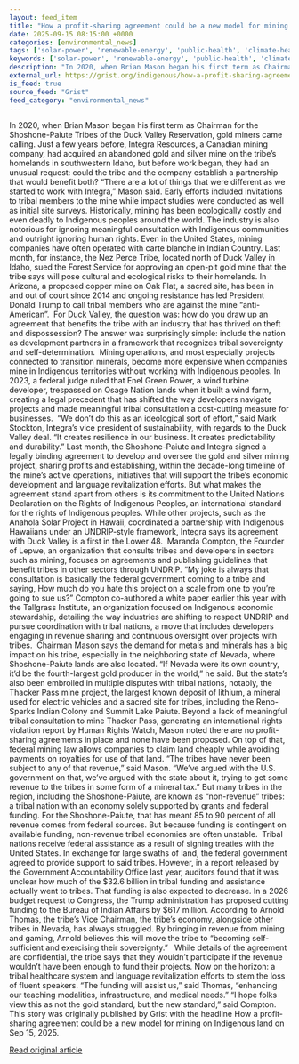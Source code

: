 ```yaml
---
layout: feed_item
title: "How a profit-sharing agreement could be a new model for mining on Indigenous land"
date: 2025-09-15 08:15:00 +0000
categories: [environmental_news]
tags: ['solar-power', 'renewable-energy', 'public-health', 'climate-health', 'climate-costs', 'year-2023', 'economic-impacts', 'wind-power']
keywords: ['solar-power', 'renewable-energy', 'public-health', 'climate-health', 'profit', 'agreement', 'climate-costs', 'sharing']
description: "In 2020, when Brian Mason began his first term as Chairman for the Shoshone-Paiute Tribes of the Duck Valley Reservation, gold miners came calling"
external_url: https://grist.org/indigenous/how-a-profit-sharing-agreement-could-be-a-new-model-for-mining-on-indigenous-land/
is_feed: true
source_feed: "Grist"
feed_category: "environmental_news"
---
```


In 2020, when Brian Mason began his first term as Chairman for the Shoshone-Paiute Tribes of the Duck Valley Reservation, gold miners came calling. Just a few years before, Integra Resources, a Canadian mining company, had acquired an abandoned gold and silver mine on the tribe’s homelands in southwestern Idaho, but before work began, they had an unusual request: could the tribe and the company establish a partnership that would benefit both? “There are a lot of things that were different as we started to work with Integra,” Mason said. Early efforts included invitations to tribal members to the mine while impact studies were conducted as well as initial site surveys. Historically, mining has been ecologically costly and even deadly to Indigenous peoples around the world. The industry is also notorious for ignoring meaningful consultation with Indigenous communities and outright ignoring human rights. Even in the United States, mining companies have often operated with carte blanche in Indian Country. Last month, for instance, the Nez Perce Tribe, located north of Duck Valley in Idaho, sued the Forest Service for approving an open-pit gold mine that the tribe says will pose cultural and ecological risks to their homelands. In Arizona, a proposed copper mine on Oak Flat, a sacred site, has been in and out of court since 2014 and ongoing resistance has led President Donald Trump to call tribal members who are against the mine “anti-American”.&nbsp; For Duck Valley, the question was: how do you draw up an agreement that benefits the tribe with an industry that has thrived on theft and dispossession? The answer was surprisingly simple: include the nation as development partners in a framework that recognizes tribal sovereignty and self-determination.&nbsp; Mining operations, and most especially projects connected to transition minerals, become more expensive when companies mine in Indigenous territories without working with Indigenous peoples. In 2023, a federal judge ruled that Enel Green Power, a wind turbine developer, trespassed on Osage Nation lands when it built a wind farm, creating a legal precedent that has shifted the way developers navigate projects and made meaningful tribal consultation a cost-cutting measure for businesses.&nbsp; “We don’t do this as an ideological sort of effort,” said Mark Stockton, Integra’s vice president of sustainability, with regards to the Duck Valley deal. “It creates resilience in our business. It creates predictability and durability.” Last month, the Shoshone-Paiute and Integra signed a legally binding agreement to develop and oversee the gold and silver mining project, sharing profits and establishing, within the decade-long timeline of the mine&#8217;s active operations, initiatives that will support the tribe&#8217;s economic development and language revitalization efforts. But what makes the agreement stand apart from others is its commitment to the United Nations Declaration on the Rights of Indigenous Peoples, an international standard for the rights of Indigenous peoples. While other projects, such as the Anahola Solar Project in Hawaii, coordinated a partnership with Indigenous Hawaiians under an UNDRIP-style framework, Integra says its agreement with Duck Valley is a first in the Lower 48.&nbsp; Maranda Compton, the Founder of Lepwe, an organization that consults tribes and developers in sectors such as mining, focuses on agreements and publishing guidelines that benefit tribes in other sectors through UNDRIP. “My joke is always that consultation is basically the federal government coming to a tribe and saying, How much do you hate this project on a scale from one to you’re going to sue us?” Compton co-authored a white paper earlier this year with the Tallgrass Institute, an organization focused on Indigenous economic stewardship, detailing the way industries are shifting to respect UNDRIP and pursue coordination with tribal nations, a move that includes developers engaging in revenue sharing and continuous oversight over projects with tribes.&nbsp; Chairman Mason says the demand for metals and minerals has a big impact on his tribe, especially in the neighboring state of Nevada, where Shoshone-Paiute lands are also located. “If Nevada were its own country, it’d be the fourth-largest gold producer in the world,” he said. But the state’s also been embroiled in multiple disputes with tribal nations, notably, the Thacker Pass mine project, the largest known deposit of lithium, a mineral used for electric vehicles and a sacred site for tribes, including the Reno-Sparks Indian Colony and Summit Lake Paiute. Beyond a lack of meaningful tribal consultation to mine Thacker Pass, generating an international rights violation report by Human Rights Watch, Mason noted there are no profit-sharing agreements in place and none have been proposed. On top of that, federal mining law allows companies to claim land cheaply while avoiding payments on royalties for use of that land. “The tribes have never been subject to any of that revenue,” said Mason. “We’ve argued with the U.S. government on that, we’ve argued with the state about it, trying to get some revenue to the tribes in some form of a mineral tax.” But many tribes in the region, including the Shoshone-Paiute, are known as “non-revenue” tribes: a tribal nation with an economy solely supported by grants and federal funding. For the Shoshone-Paiute, that has meant 85 to 90 percent of all revenue comes from federal sources. But because funding is contingent on available funding, non-revenue tribal economies are often unstable.&nbsp; Tribal nations receive federal assistance as a result of signing treaties with the United States. In exchange for large swaths of land, the federal government agreed to provide support to said tribes. However, in a report released by the Government Accountability Office last year, auditors found that it was unclear how much of the $32.6 billion in tribal funding and assistance actually went to tribes. That funding is also expected to decrease. In a 2026 budget request to Congress, the Trump administration has proposed cutting funding to the Bureau of Indian Affairs by $617 million. According to Arnold Thomas, the tribe’s Vice Chairman, the tribe’s economy, alongside other tribes in Nevada, has always struggled. By bringing in revenue from mining and gaming, Arnold believes this will move the tribe to “becoming self-sufficient and exercising their sovereignty.”&nbsp;&nbsp; While details of the agreement are confidential, the tribe says that they wouldn’t participate if the revenue wouldn’t have been enough to fund their projects. Now on the horizon: a tribal healthcare system and language revitalization efforts to stem the loss of fluent speakers. “The funding will assist us,” said Thomas, “enhancing our teaching modalities, infrastructure, and medical needs.” “I hope folks view this as not the gold standard, but the new standard,” said Compton. This story was originally published by Grist with the headline How a profit-sharing agreement could be a new model for mining on Indigenous land on Sep 15, 2025.

[Read original article](https://grist.org/indigenous/how-a-profit-sharing-agreement-could-be-a-new-model-for-mining-on-indigenous-land/)
